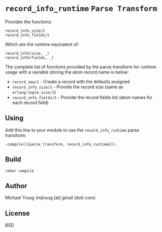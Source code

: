 `record_info_runtime` `Parse Transform`
=======================================

Provides the functions:

    record_info_size/1
    record_info_fields/1

Which are the runtime equivalent of:

    record_info(size, _)
    record_info(fields, _)

The complete list of functions provided by the parse transform for
runtime usage with a variable storing the atom record name is below:

* `record_new/1` - Create a record with the defaults assigned
* `record_info_size/1` - Provide the record size (same as `erlang:tuple_size/1`)
* `record_info_fields/1` - Provide the record fields list (atom names for each record field)

Using
-----

Add this line to your module to use the `record_info_runtime` parse transform:

    -compile([{parse_transform, record_info_runtime}]).

Build
-----

    rebar compile

Author
------

Michael Truog (mjtruog [at] gmail (dot) com)

License
-------

BSD


